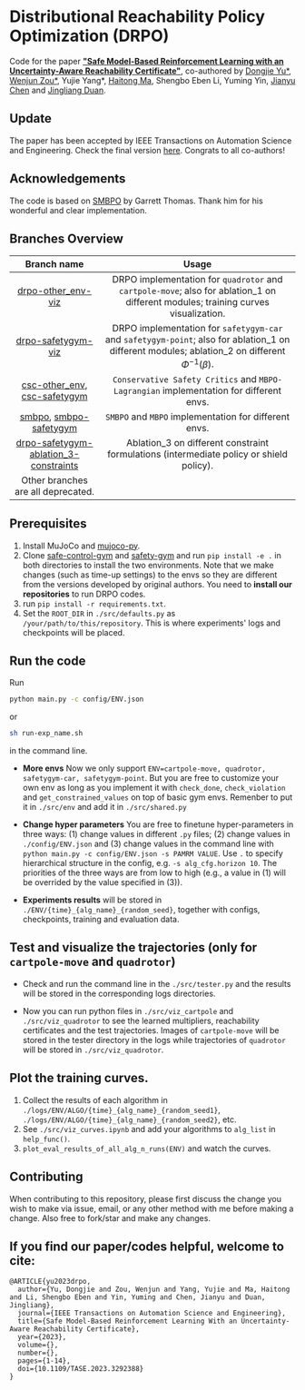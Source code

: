 # Distributional Reachability Policy Optimization (DRPO)
Code for the paper [**"Safe Model-Based Reinforcement Learning with an Uncertainty-Aware Reachability Certificate"**](https://ieeexplore.ieee.org/document/10329343), co-authored by [Dongjie Yu*](https://manutdmoon.github.io/), [Wenjun Zou*](https://github.com/THUzouwenjun), Yujie Yang*, [Haitong Ma](https://mahaitongdae.github.io), Shengbo Eben Li, Yuming Yin, [Jianyu Chen](http://people.iiis.tsinghua.edu.cn/~jychen/) and [Jingliang Duan](https://github.com/Jingliang-Duan). 

## Update
The paper has been accepted by IEEE Transactions on Automation Science and Engineering. Check the final version [here](https://ieeexplore.ieee.org/document/10329343). Congrats to all co-authors!

## Acknowledgements
The code is based on [SMBPO](https://github.com/gwthomas/Safe-MBPO) by Garrett Thomas. Thank him for his wonderful and clear implementation.

## Branches Overview
| Branch name 	| Usage 	|
|:---:	|:---:	|
| [drpo-other_env-viz](https://github.com/ManUtdMoon/Safe_MBRL) 	| DRPO implementation for ``quadrotor`` and ``cartpole-move``; also for ablation_1 on different modules; training curves visualization. 	|
| [drpo-safetygym-viz](https://github.com/ManUtdMoon/Safe_MBRL/tree/drpo-safetygym-viz) 	| DRPO implementation for ``safetygym-car`` and ``safetygym-point``; also for ablation_1 on different modules; ablation_2 on different $\Phi^{-1}(\beta)$. 	|
| [csc-other_env](https://github.com/ManUtdMoon/Safe_MBRL/tree/csc-other_env), [csc-safetygym](https://github.com/ManUtdMoon/Safe_MBRL/tree/csc-safetygym) 	| ``Conservative Safety Critics`` and ``MBPO-Lagrangian`` implementation for different envs. 	|
| [smbpo](https://github.com/ManUtdMoon/Safe_MBRL/tree/smbpo), [smbpo-safetygym](https://github.com/ManUtdMoon/Safe_MBRL/tree/smbpo-safetygym) 	| ``SMBPO`` and ``MBPO`` implementation for different envs. 	|
| [drpo-safetygym-ablation_3-constraints](https://github.com/ManUtdMoon/Safe_MBRL/tree/drpo-safetygym-ablation_3-constraints) 	| Ablation_3 on different constraint formulations (intermediate policy or shield policy). 	|
| Other branches are all deprecated. 	|  	|


## Prerequisites
1. Install MuJoCo and [mujoco-py](https://github.com/openai/mujoco-py).
2. Clone [safe-control-gym](https://github.com/ManUtdMoon/safe-control-gym) and [safety-gym](https://github.com/ManUtdMoon/safety-gym) and run ``pip install -e .`` in both directories to install the two environments. Note that we make changes (such as time-up settings) to the envs so they are different from the versions developed by original authors. You need to **install our repositories** to run DRPO codes.
3. run ``pip install -r requirements.txt``.
3. Set the ``ROOT_DIR`` in ``./src/defaults.py`` as ``/your/path/to/this/repository``. This is where experiments' logs and checkpoints will be placed.


## Run the code
Run
```bash
python main.py -c config/ENV.json
```
or
```bash
sh run-exp_name.sh
```
in the command line.

- **More envs** Now we only support ``ENV=cartpole-move, quadrotor, safetygym-car, safetygym-point``. But you are free to customize your own env as long as you implement it with ``check_done``, ``check_violation`` and ``get_constrained_values`` on top of basic gym envs. Remenber to put it in ``./src/env`` and add it in ``./src/shared.py``

- **Change hyper parameters** You are free to finetune hyper-parameters in three ways: (1) change values in different ``.py`` files; (2) change values in ``./config/ENV.json`` and (3) change values in the command line with ``python main.py -c config/ENV.json -s PAMRM VALUE``.  Use ``.`` to specify hierarchical structure in the config, e.g. ``-s alg_cfg.horizon 10``. The priorities of the three ways are from low to high (e.g., a value in (1) will be overrided by the value specified in (3)).

- **Experiments results** will be stored in ``./ENV/{time}_{alg_name}_{random_seed}``, together with configs, checkpoints, training and evaluation data.


## Test and visualize the trajectories (only for ``cartpole-move`` and ``quadrotor``)
- Check and run the command line in the ``./src/tester.py`` and the results will be stored in the corresponding logs directories.

- Now you can run python files in ``./src/viz_cartpole`` and ``./src/viz_quadrotor`` to see the learned multipliers, reachability certificates and the test trajectories. Images of ``cartpole-move`` will be stored in the tester directory in the logs while trajectories of ``quadrotor`` will be stored in ``./src/viz_quadrotor``.

## Plot the training curves.
1. Collect the results of each algorithm in ``./logs/ENV/ALGO/{time}_{alg_name}_{random_seed1}``, ``./logs/ENV/ALGO/{time}_{alg_name}_{random_seed2}``, etc.
2. See ``./src/viz_curves.ipynb`` and add your algorithms to ``alg_list`` in ``help_func()``.
3. ``plot_eval_results_of_all_alg_n_runs(ENV)`` and watch the curves.

## Contributing
When contributing to this repository, please first discuss the change you wish to make via issue, email, or any other method with me before making a change. Also free to fork/star and make any changes.

## If you find our paper/codes helpful, welcome to cite:
```
@ARTICLE{yu2023drpo,
  author={Yu, Dongjie and Zou, Wenjun and Yang, Yujie and Ma, Haitong and Li, Shengbo Eben and Yin, Yuming and Chen, Jianyu and Duan, Jingliang},
  journal={IEEE Transactions on Automation Science and Engineering}, 
  title={Safe Model-Based Reinforcement Learning With an Uncertainty-Aware Reachability Certificate}, 
  year={2023},
  volume={},
  number={},
  pages={1-14},
  doi={10.1109/TASE.2023.3292388}
}
```
